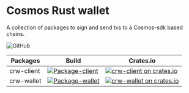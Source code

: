 # Cosmos Rust wallet

A collection of packages to sign and send txs to a Cosmos-sdk based chains.

![GitHub](https://img.shields.io/github/license/forbole/cosmos-rust-wallet.svg) 

| Packages | Build | Crates.io |
| ------------- | ------ | ------ |
| crw-client | [![Package-client](https://github.com/forbole/cosmos-rust-wallet/actions/workflows/client.yml/badge.svg)](https://github.com/forbole/cosmos-rust-wallet/actions/workflows/client.yml)| [![crw-client on crates.io](https://img.shields.io/crates/v/crw-client.svg)](https://crates.io/crates/crw-client)|
| crw-wallet | [![Package-wallet](https://github.com/forbole/cosmos-rust-wallet/actions/workflows/wallet.yml/badge.svg)](https://github.com/forbole/cosmos-rust-wallet/actions/workflows/wallet.yml)| [![crw-wallet on crates.io](https://img.shields.io/crates/v/crw-wallet.svg)](https://crates.io/crates/crw-wallet)|
